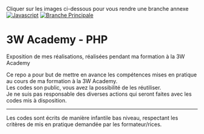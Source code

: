 Cliquer sur les images ci-dessous pour vous rendre une branche annexe <br />
[![Javascript](https://img.shields.io/badge/JavaScript-323330?style=for-the-badge&logo=javascript&logoColor=F7DF1E)](https://github.com/ValentinRgt/3wa/tree/javascript)
[![Branche Principale](https://img.shields.io/badge/Branche%20Principale-100000?style=for-the-badge&logo=github&logoColor=white)](https://github.com/ValentinRgt/3wa)

3W Academy - PHP
=======
Exposition de mes réalisations, réalisées pendant ma formation à la 3W Academy

Ce repo a pour but de mettre en avance les compétences mises en pratique au cours de ma formation à la 3W Academy.<br>
Les codes son public, vous avez la possibilité de les réutiliser.<br>
Je ne suis pas responsable des diverses actions qui seront faites avec les codes mis à disposition.<br>

---

Les codes sont écrits de manière infantile bas niveau, respectant les critères de mis en pratique demandée par les formateur/rices.
